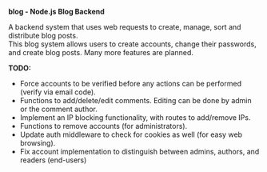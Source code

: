 **blog - Node.js Blog Backend**  

A backend system that uses web requests to create, manage, sort
and distribute blog posts.   
This blog system allows users to create accounts, change their passwords, and create blog posts. Many more features are planned.  
      
**TODO:**
- Force accounts to be verified before any actions can be performed (verify via email code).
- Functions to add/delete/edit comments. Editing can be done by admin or the comment author.
- Implement an IP blocking functionality, with routes to add/remove IPs.
- Functions to remove accounts (for administrators).
- Update auth middleware to check for cookies as well (for easy web browsing).
- Fix account implementation to distinguish between admins, authors, and readers (end-users)
